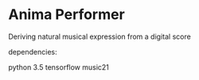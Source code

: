 # Anima Performer
Deriving natural musical expression from a digital score

dependencies:

python 3.5
tensorflow
music21

